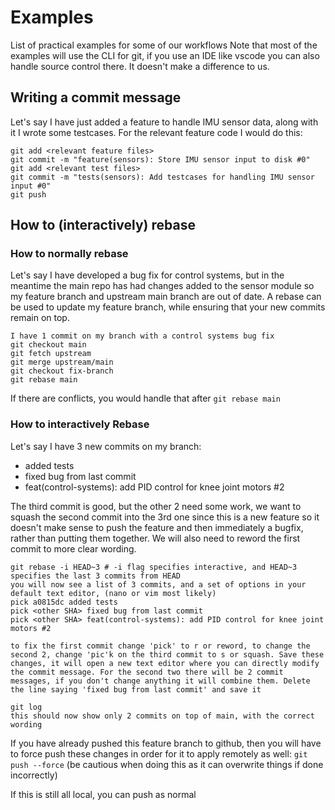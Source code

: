 # Examples
List of practical examples for some of our workflows
Note that most of the examples will use the CLI for git, if you use an IDE like vscode you can also handle source control there. It doesn't make a difference to us.

## Writing a commit message
Let's say I have just added a feature to handle IMU sensor data, along with it I wrote some testcases. 
For the relevant feature code I would do this:
```
git add <relevant feature files>
git commit -m "feature(sensors): Store IMU sensor input to disk #0"
git add <relevant test files>
git commit -m "tests(sensors): Add testcases for handling IMU sensor input #0"
git push
```

## How to (interactively) rebase
### How to normally rebase
Let's say I have developed a bug fix for control systems, but in the meantime the main repo has had changes added to the sensor module so my feature branch and upstream main branch are out of date. A rebase can be used to update my feature branch, while ensuring that your new commits remain on top.

```
I have 1 commit on my branch with a control systems bug fix
git checkout main
git fetch upstream
git merge upstream/main
git checkout fix-branch
git rebase main
```
If there are conflicts, you would handle that after `git rebase main`

### How to interactively Rebase
Let's say I have 3 new commits on my branch:
- added tests
- fixed bug from last commit
- feat(control-systems): add PID control for knee joint motors #2  
 
The third commit is good, but the other 2 need some work, we want to squash the second commit into the 3rd one since this is a new feature so it doesn't make sense to push the feature and then immediately a bugfix, rather than putting them together. We will also need to reword the first commit to more clear wording.

```
git rebase -i HEAD~3 # -i flag specifies interactive, and HEAD~3 specifies the last 3 commits from HEAD
you will now see a list of 3 commits, and a set of options in your default text editor, (nano or vim most likely)
pick a0815dc added tests
pick <other SHA> fixed bug from last commit
pick <other SHA> feat(control-systems): add PID control for knee joint motors #2

to fix the first commit change 'pick' to r or reword, to change the second 2, change 'pic'k on the third commit to s or squash. Save these changes, it will open a new text editor where you can directly modify the commit message. For the second two there will be 2 commit messages, if you don't change anything it will combine them. Delete the line saying 'fixed bug from last commit' and save it

git log
this should now show only 2 commits on top of main, with the correct wording
```
If you have already pushed this feature branch to github, then you will have to force push these changes in order for it to apply remotely as well: `git push --force` (be cautious when doing this as it can overwrite things if done incorrectly)

If this is still all local, you can push as normal

